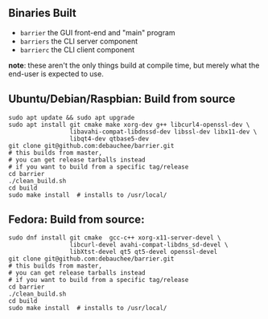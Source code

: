 ## Binaries Built

- `barrier` the GUI front-end and "main" program
- `barriers` the CLI server component
- `barrierc` the CLI client component

**note**: these aren't the only things build at compile time, but  merely what the end-user is expected to use.

## Ubuntu/Debian/Raspbian: Build from source

```
sudo apt update && sudo apt upgrade
sudo apt install git cmake make xorg-dev g++ libcurl4-openssl-dev \
                 libavahi-compat-libdnssd-dev libssl-dev libx11-dev \
                 libqt4-dev qtbase5-dev
git clone git@github.com:debauchee/barrier.git
# this builds from master,
# you can get release tarballs instead
# if you want to build from a specific tag/release
cd barrier
./clean_build.sh
cd build
sudo make install  # installs to /usr/local/ 
```

## Fedora: Build from source:

```
sudo dnf install git cmake  gcc-c++ xorg-x11-server-devel \
                 libcurl-devel avahi-compat-libdns_sd-devel \
                 libXtst-devel qt5 qt5-devel openssl-devel
git clone git@github.com:debauchee/barrier.git
# this builds from master,
# you can get release tarballs instead
# if you want to build from a specific tag/release
cd barrier
./clean_build.sh
cd build
sudo make install  # installs to /usr/local/ 
```